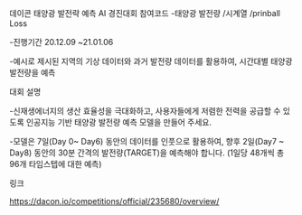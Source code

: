 데이콘 태양광 발전략 예측 AI 경진대회 참여코드
-태양광 발전량 /시계열 /prinball Loss

-진행기간 20.12.09 ~21.01.06

-예시로 제시된 지역의 기상 데이터와 과거 발전량 데이터를 활용하여, 시간대별 태양광 발전량을 예측

대회 설명

-신재생에너지의 생산 효율성을 극대화하고, 사용자들에게 저렴한 전력을 공급할 수 있도록 인공지능 기반 태양광 발전량 예측 모델을 만들어 주세요.

-모델은 7일(Day 0~ Day6) 동안의 데이터를 인풋으로 활용하여, 향후 2일(Day7 ~ Day8) 동안의 30분 간격의 발전량(TARGET)을 예측해야 합니다. (1일당 48개씩 총 96개 타임스텝에 대한 예측)

링크 

https://dacon.io/competitions/official/235680/overview/
